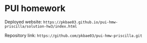 # PUI homework

Deployed website: `https://pkbae03.github.io/pui-hmw-priscilla/solution-hw3/index.html`

Repository link: `https://github.com/pkbae03/pui-hmw-priscilla.git`
